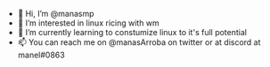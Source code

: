 - 👋 Hi, I’m @manasmp
- 👀 I’m interested in linux ricing with wm 
- 🌱 I’m currently learning to constumize linux to it's full potential
- 📫 You can reach me on @manasArroba on twitter or at discord at manel#0863

<!---
manasmp/manasmp is a ✨ special ✨ repository because its `README.md` (this file) appears on your GitHub profile.
You can click the Preview link to take a look at your changes.
--->
